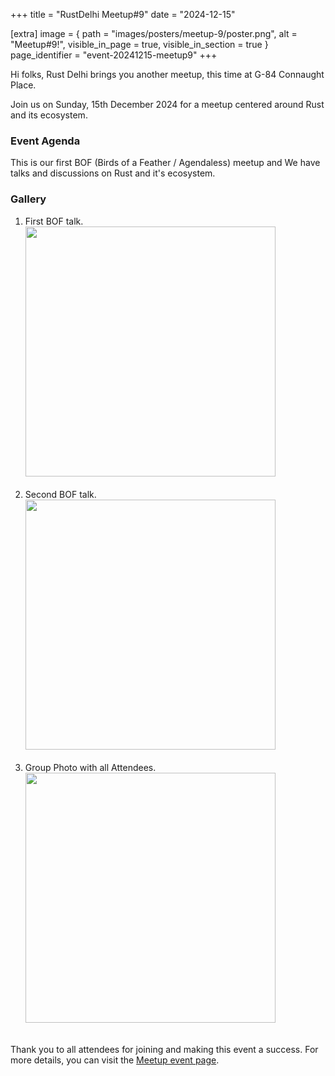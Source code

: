 +++
title = "RustDelhi Meetup#9"
date = "2024-12-15"

[extra]
    image = { path = "images/posters/meetup-9/poster.png", alt = "Meetup#9!", visible_in_page = true, visible_in_section = true }
    page_identifier = "event-20241215-meetup9"
+++

Hi folks, Rust Delhi brings you another meetup, this time at G-84 Connaught Place.

Join us on Sunday, 15th December 2024 for a meetup centered around Rust and its ecosystem.

### Event Agenda

This is our first BOF (Birds of a Feather / Agendaless) meetup and We have talks and discussions on Rust and it's ecosystem.

### Gallery

<ol>
    <li>
        First BOF talk.
        <br/>
        <a href="/images/meetup/meetup-9/BOF-1.jpg">
            <img src="/images/meetup/meetup-9/BOF-1.jpg" width="400px" />
        </a>
        <br/><br/>
    </li>
    <li>
        Second BOF talk.
        <br/>
        <a href="/images/meetup/meetup-9/BOF-2.jpg">
            <img src="/images/meetup/meetup-9/BOF-2.jpg" width="400px" />
        </a>
        <br/><br/>
    </li>
    <li>
        Group Photo with all Attendees.
        <br/>
        <a href="/images/meetup/meetup-9/group-photo.jpg">
            <img src="/images/meetup/meetup-9/group-photo.jpg" width="400px" />
        </a>
        <br/><br/>
    </li>
</ol>

Thank you to all attendees for joining and making this event a success. For more details, you can visit the [Meetup event page](https://www.meetup.com/rustdelhi/events/304967731/).

